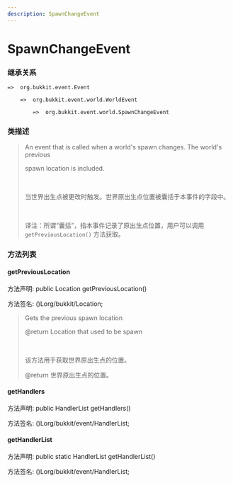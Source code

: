 ```yaml
---
description: SpawnChangeEvent
---
```


# SpawnChangeEvent

### 继承关系

    =>  org.bukkit.event.Event

        =>  org.bukkit.event.world.WorldEvent

            =>  org.bukkit.event.world.SpawnChangeEvent

### 类描述

> An event that is called when a world's spawn changes. The world's previous
> 
> spawn location is included.
> 
> <br>
> 
> 当世界出生点被更改时触发。世界原出生点位置被囊括于本事件的字段中。
> 
> <br>
> 
> 译注：所谓“囊括”，指本事件记录了原出生点位置，用户可以调用 `getPreviousLocation()` 方法获取。

### 方法列表

#### getPreviousLocation

方法声明: public Location getPreviousLocation()

方法签名: ()Lorg/bukkit/Location;

> Gets the previous spawn location
> 
> @return Location that used to be spawn
> 
> <br>
> 
> 该方法用于获取世界原出生点的位置。
> 
> @return 世界原出生点的位置。

#### getHandlers

方法声明: public HandlerList getHandlers()

方法签名: ()Lorg/bukkit/event/HandlerList;

#### getHandlerList

方法声明: public static HandlerList getHandlerList()

方法签名: ()Lorg/bukkit/event/HandlerList;